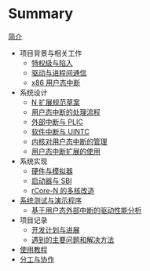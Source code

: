 # Summary

[简介](intro.md)

- 项目背景与相关工作
  - [特权级与陷入](ch1_1_priv_and_trap.md)
  - [驱动与进程间通信](ch1_2_driver_and_ipc.md)
  - [x86 用户态中断](ch1_3_x86_uintr.md)
- 系统设计
  - [N 扩展规范草案](ch2_1_n_ext_spec.md)
  - [用户态中断的处理流程](ch2_2_user_trap_handle_flow.md)
  - [外部中断与 PLIC](ch2_3_external_interrupt_and_plic.md)
  - [软件中断与 UINTC](ch2_4_software_interrupt_and_uintc.md)
  - [内核对用户态中断的管理](ch2_5_user_trap_management.md)
  - [用户态中断扩展的使用](ch2_6_user_trap_usage.md)
- 系统实现
  - [硬件与模拟器](ch3_1_n_ext_on_qemu_and_fpga.md)
  - [启动器与 SBI](ch3_2_bootloader.md)
  - [rCore-N 的多核改造](ch3_3_rcore_n_smp.md)
- [系统测试与演示程序](ch4_0_test_and_demo.md)
  - [基于用户态外部中断的驱动性能分析](ch4_1_uei_analysis.md)
- 项目记录
  - [开发计划与进展](ch5_0_plan_and_progress.md)
  - [遇到的主要问题和解决方法](ch5_1_problem_and_solutions.md)
- [使用教程](ch6_0_user_guide.md)
- [分工与协作](ch7_0_cooperation.md)
